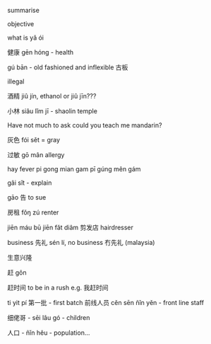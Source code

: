 summarise

objective

what is yǎ ói

健康 gēn hóng - health

gú bān - old fashioned and inflexible 古板

illegal

酒精 jiû jín, ethanol or jiû jīn???

小林 siâu lǐm jī - shaolin temple

Have not much to ask
could you teach me mandarin?

灰色
fói sět = gray

过敏 gō mân allergy

hay fever
pi gong mian gam
pī gúng mên gám

gâi sǐt - explain

gāo 告 to sue




房租
fǒŋ zú
renter



jiēn máu bū
jiēn fǎt diâm
剪发店
hairdresser


business 先礼 sén lí, no business 冇先礼 (malaysia)


生意兴隆

赶 gôn 

赶时间 to be in a rush e.g. 我赶时间


ti yit pí 第一批 - first batch
前线人员 cěn sēn ñǐn yěn  - front line staff

细佬哥 - sēi lâu gó - children

人口 - ñǐn hêu - population... 

